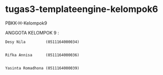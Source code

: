 # tugas3-templateengine-kelompok6

PBKK-H-Kelompok9


ANGGOTA KELOMPOK 9 :
    
    
    Desy Nila         (0511164000034)
    
    
    Rifka Annisa      (0511164000036)
    
    
    Yasinta Romadhona (0511164000039)
